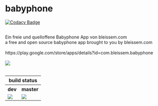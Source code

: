 # babyphone

[![Codacy Badge](https://api.codacy.com/project/badge/Grade/354aced55b0146e6a6e4766415a89e84)](https://app.codacy.com/manual/bleissem/babyphone?utm_source=github.com&utm_medium=referral&utm_content=bleissem/babyphone&utm_campaign=Badge_Grade_Settings)

<br>
Ein freie und quelloffene Babyphone App von bleissem.com
<br>
a free and open source babyphone app brought to you by bleissem.com
<br>
<br>
https://play.google.com/store/apps/details?id=com.bleissem.babyphone
<br><br>
<img src="https://img.shields.io/badge/License-GPL%20v2-blue.svg"></img>
<br><br>
<table>
<thead>
  <tr>
    <th colspan="2">build status</th>
  </tr>
</thead>
<tbody>
  <tr>
    <th>dev</th>
    <th>master</th>
  </tr>
  <tr>
    <td>
      <img src="https://dev.azure.com/bleissem/babyphone_opensource/_apis/build/status/babyphone_opensource_CI%20dev"></img>
    </td>
    <td>
      <img src="https://dev.azure.com/bleissem/babyphone_opensource/_apis/build/status/babyphone_opensource_CI%20master?branchName=master"</img>
    </td>
  </tr>
</tbody>
</table>

